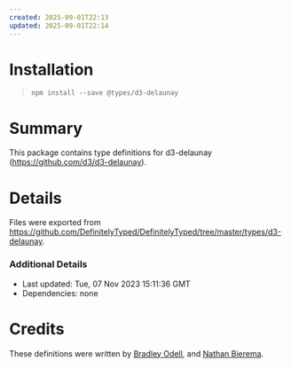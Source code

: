 ```yaml
---
created: 2025-09-01T22:13
updated: 2025-09-01T22:14
---
```

# Installation
> `npm install --save @types/d3-delaunay`

# Summary
This package contains type definitions for d3-delaunay (https://github.com/d3/d3-delaunay).

# Details
Files were exported from https://github.com/DefinitelyTyped/DefinitelyTyped/tree/master/types/d3-delaunay.

### Additional Details
 * Last updated: Tue, 07 Nov 2023 15:11:36 GMT
 * Dependencies: none

# Credits
These definitions were written by [Bradley Odell](https://github.com/BTOdell), and [Nathan Bierema](https://github.com/Methuselah96).
